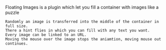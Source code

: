 Floating Images is a plugin which let you fill a container with images like a puzzle

    Randomly an image is transferred into the middle of the container in full size.
    There a hint flies in which you can fill with any text you want.
    Every image can be linked to an URL.
    Moving the mouse over the image stops the aniamtion, moving mouse out continues. 
